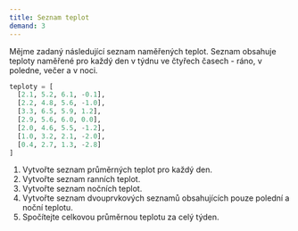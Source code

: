 ```yaml
---
title: Seznam teplot
demand: 3
---
```


Mějme zadaný následující seznam naměřených teplot. Seznam obsahuje teploty
naměřené pro každý den v týdnu ve čtyřech časech - ráno, v poledne, večer a v
noci.

```py
teploty = [
  [2.1, 5.2, 6.1, -0.1],
  [2.2, 4.8, 5.6, -1.0],
  [3.3, 6.5, 5.9, 1.2],
  [2.9, 5.6, 6.0, 0.0],
  [2.0, 4.6, 5.5, -1.2],
  [1.0, 3.2, 2.1, -2.0],
  [0.4, 2.7, 1.3, -2.8]
]
```

1. Vytvořte seznam průměrných teplot pro každý den.
1. Vytvořte seznam ranních teplot.
1. Vytvořte seznam nočních teplot.
1. Vytvořte seznam dvouprvkových seznamů obsahujících pouze polední a noční teplotu.
1. Spočítejte celkovou průměrnou teplotu za celý týden.
